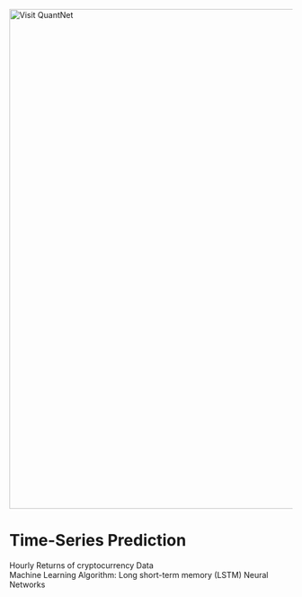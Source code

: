 [<img src="https://github.com/QuantLet/Styleguide-and-FAQ/blob/master/pictures/banner.png" width="888" alt="Visit QuantNet">](http://quantlet.de/)

# Time-Series Prediction 
Hourly Returns of cryptocurrency Data <br/>
Machine Learning Algorithm: Long short-term memory (LSTM) Neural Networks
